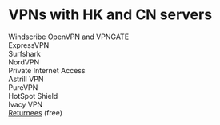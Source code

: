 # VPNs with HK and CN servers
Windscribe
OpenVPN and VPNGATE        
ExpressVPN         
Surfshark            
NordVPN           
Private Internet Access           
Astrill VPN            
PureVPN             
HotSpot Shield               
Ivacy VPN         
[Returnees](https://haigui.in/) (free)
